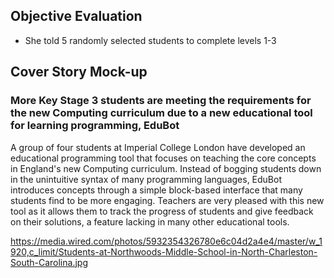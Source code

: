 ## Objective Evaluation

* She told 5 randomly selected students to complete levels 1-3

## Cover Story Mock-up

### More Key Stage 3 students are meeting the requirements for the new Computing curriculum due to a new educational tool for learning programming, EduBot

A group of four students at Imperial College London have developed an educational programming tool that focuses on teaching the core concepts in England's new Computing curriculum. Instead of bogging students down in the unintuitive syntax of many programming languages, EduBot introduces concepts through a simple block-based interface that many students find to be more engaging. Teachers are very pleased with this new tool as it allows them to track the progress of students and give feedback on their solutions, a feature lacking in many other educational tools.

<https://media.wired.com/photos/5932354326780e6c04d2a4e4/master/w_1920,c_limit/Students-at-Northwoods-Middle-School-in-North-Charleston-South-Carolina.jpg>
